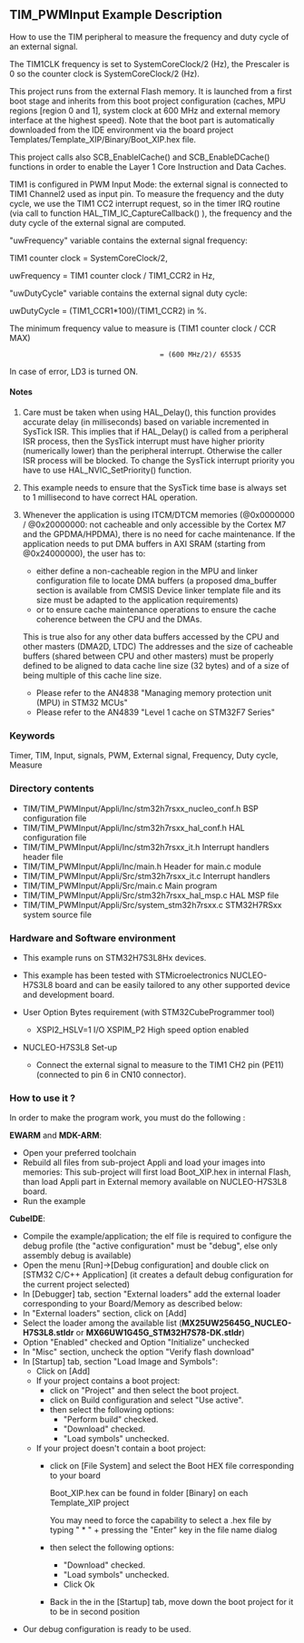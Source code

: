 ## <b>TIM_PWMInput Example Description</b>

How to use the TIM peripheral to measure the frequency and 
duty cycle of an external signal.

The TIM1CLK frequency is set to SystemCoreClock/2 (Hz), the Prescaler is 0 so the 
counter clock is SystemCoreClock/2 (Hz).

This project runs from the external Flash memory. It is launched from a first boot stage and inherits from this boot project
configuration (caches, MPU regions [region 0 and 1], system clock at 600 MHz and external memory interface at the highest speed).
Note that the boot part is automatically downloaded from the IDE environment via the board project Templates/Template_XIP/Binary/Boot_XIP.hex file.

This project calls also SCB_EnableICache() and SCB_EnableDCache() functions in order to enable
the Layer 1 Core Instruction and Data Caches.

TIM1 is configured in PWM Input Mode: the external signal is connected to 
TIM1 Channel2 used as input pin.
To measure the frequency and the duty cycle, we use the TIM1 CC2 interrupt request,
so in the timer IRQ routine (via call to function HAL_TIM_IC_CaptureCallback() ),
the frequency and the duty cycle of the external signal are computed.

"uwFrequency" variable contains the external signal frequency:

TIM1 counter clock = SystemCoreClock/2,

uwFrequency = TIM1 counter clock / TIM1_CCR2 in Hz, 

"uwDutyCycle" variable contains the external signal duty cycle:

uwDutyCycle = (TIM1_CCR1*100)/(TIM1_CCR2) in %.

The minimum frequency value to measure is (TIM1 counter clock / CCR MAX)

                                         = (600 MHz/2)/ 65535

In case of error, LD3 is turned ON.

#### <b>Notes</b>

 1. Care must be taken when using HAL_Delay(), this function provides accurate delay (in milliseconds)
    based on variable incremented in SysTick ISR. This implies that if HAL_Delay() is called from
    a peripheral ISR process, then the SysTick interrupt must have higher priority (numerically lower)
    than the peripheral interrupt. Otherwise the caller ISR process will be blocked.
    To change the SysTick interrupt priority you have to use HAL_NVIC_SetPriority() function.

 2. This example needs to ensure that the SysTick time base is always set to 1 millisecond
    to have correct HAL operation.

 3. Whenever the application is using ITCM/DTCM memories (@0x0000000 / @0x20000000: not cacheable and only accessible
    by the Cortex M7 and the GPDMA/HPDMA), there is no need for cache maintenance.
    If the application needs to put DMA buffers in AXI SRAM (starting from @0x24000000), the user has to:
    - either define a non-cacheable region in the MPU and linker configuration file to locate DMA buffers
      (a proposed dma_buffer section is available from CMSIS Device linker template file and its size must
      be adapted to the application requirements)
    - or to ensure cache maintenance operations to ensure the cache coherence between the CPU and the DMAs.

    This is true also for any other data buffers accessed by the CPU and other masters (DMA2D, LTDC)
    The addresses and the size of cacheable buffers (shared between CPU and other masters)
    must be properly defined to be aligned to data cache line size (32 bytes) and of a size of being multiple
    of this cache line size.
    - Please refer to the AN4838 "Managing memory protection unit (MPU) in STM32 MCUs"
    - Please refer to the AN4839 "Level 1 cache on STM32F7 Series"

### <b>Keywords</b>

Timer, TIM, Input, signals, PWM, External signal, Frequency, Duty cycle, Measure

### <b>Directory contents</b>

  - TIM/TIM_PWMInput/Appli/Inc/stm32h7rsxx_nucleo_conf.h BSP configuration file
  - TIM/TIM_PWMInput/Appli/Inc/stm32h7rsxx_hal_conf.h    HAL configuration file
  - TIM/TIM_PWMInput/Appli/Inc/stm32h7rsxx_it.h          Interrupt handlers header file
  - TIM/TIM_PWMInput/Appli/Inc/main.h                    Header for main.c module  
  - TIM/TIM_PWMInput/Appli/Src/stm32h7rsxx_it.c          Interrupt handlers
  - TIM/TIM_PWMInput/Appli/Src/main.c                    Main program
  - TIM/TIM_PWMInput/Appli/Src/stm32h7rsxx_hal_msp.c     HAL MSP file
  - TIM/TIM_PWMInput/Appli/Src/system_stm32h7rsxx.c      STM32H7RSxx system source file


### <b>Hardware and Software environment</b>

  - This example runs on STM32H7S3L8Hx devices.
    
  - This example has been tested with STMicroelectronics NUCLEO-H7S3L8 
    board and can be easily tailored to any other supported device 
    and development board.

  - User Option Bytes requirement (with STM32CubeProgrammer tool)

    - XSPI2_HSLV=1     I/O XSPIM_P2 High speed option enabled

  - NUCLEO-H7S3L8 Set-up
    - Connect the external signal to measure to the TIM1 CH2 pin (PE11) (connected to pin 6 in CN10 connector).

### <b>How to use it ?</b>

In order to make the program work, you must do the following :

**EWARM** and **MDK-ARM**:

 - Open your preferred toolchain
 - Rebuild all files from sub-project Appli and load your images into memories: This sub-project will first load Boot_XIP.hex in internal Flash,
   than load Appli part in External memory available on NUCLEO-H7S3L8 board.
 - Run the example

**CubeIDE**:

 - Compile the example/application; the elf file is required to configure the debug profile (the "active configuration" must be "debug", else only assembly debug is available)
 - Open the menu [Run]->[Debug configuration] and double click on  [STM32 C/C++ Application] (it creates a default debug configuration for the current project selected)
 - In [Debugger] tab, section "External  loaders" add the external loader corresponding to your Board/Memory as described below:
 - In "External loaders" section, click on [Add]
 - Select the loader among the available list (**MX25UW25645G_NUCLEO-H7S3L8.stldr** or **MX66UW1G45G_STM32H7S78-DK.stldr**)
 - Option "Enabled" checked and Option "Initialize" unchecked
 - In "Misc" section, uncheck the option "Verify flash download"
 - In [Startup] tab, section "Load Image and Symbols":
   - Click on [Add]
   - If your project contains a boot project:
     - click on "Project" and then select the boot project.
     - click on Build configuration and select "Use active".
     - then select the following options:
       - "Perform build" checked.
       - "Download" checked.
       - "Load symbols" unchecked.
   - If your project doesn't contain a boot project:
     - click on [File System] and select the Boot HEX file corresponding to your board

        Boot_XIP.hex can be found in folder [Binary] on each Template_XIP project

        You may need to force the capability to select a .hex file by typing " * " + pressing the "Enter" key in the file name dialog

     - then select the following options:
       - "Download"      checked.
       - "Load symbols" unchecked.
       - Click Ok
     - Back in the in the [Startup] tab, move down the boot project for it to be in second position
 - Our debug configuration is ready to be used.

